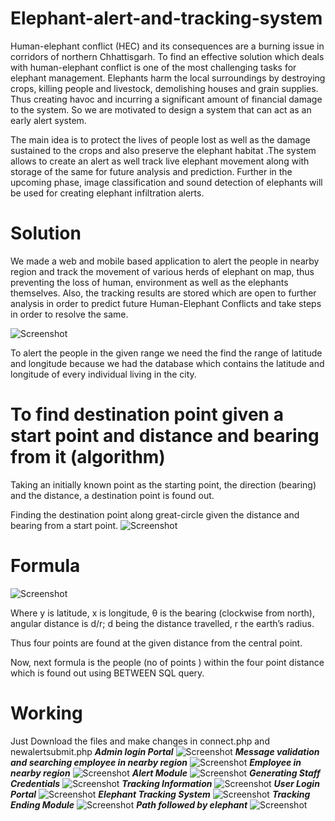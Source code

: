 # Elephant-alert-and-tracking-system
Human-elephant conflict (HEC) and its consequences are a burning issue in corridors of northern Chhattisgarh. To find an effective solution which deals with human-elephant conflict is one of the most challenging tasks for elephant management. Elephants harm the local surroundings by destroying crops, killing people and livestock, demolishing houses and grain supplies. Thus creating havoc and incurring a significant amount of financial damage to the system. So we are motivated to design a system that can act as an early alert system.

The main idea is to protect the lives of people lost as well as the damage sustained to the crops and also preserve the elephant habitat .The system allows to create an alert as well track live elephant movement along with storage of the same for future analysis and prediction. Further in the upcoming phase, image classification and sound detection of elephants will be used for creating elephant infiltration alerts.

# **Solution**
We made a web and mobile based application to alert the people in nearby region and track the movement of various herds of elephant on map, thus preventing the loss of human, environment as well as the elephants themselves. Also, the tracking results are stored which are open to further analysis in order to predict future Human-Elephant Conflicts and take steps in order to resolve the same.

![Screenshot](https://github.com/Mihirkumarsingh/Elephant-alert-and-tracking-system/blob/master/working_of_software.JPG)

To alert the people in the given range we need the find the range of latitude and longitude because we had the database which contains the latitude and longitude of every individual living in the city.
# **To find destination point given a start point and distance and bearing from it (algorithm)**
Taking an initially known point as the starting point, the direction (bearing) and the distance, a destination point is found out.

Finding the destination point along great-circle given the distance and bearing from a start point.
![Screenshot](https://github.com/Mihirkumarsingh/Elephant-alert-and-tracking-system/blob/master/bearing_angle.JPG)
# **Formula**
![Screenshot](https://github.com/Mihirkumarsingh/Elephant-alert-and-tracking-system/blob/master/formula.JPG)

Where y is latitude, x is longitude, θ is the bearing (clockwise from north), angular distance is d/r; d being the distance travelled, r the earth’s radius.

Thus four points are found at the given distance from the central point.

Now, next formula is the people (no of points ) within the four point distance which is found out using BETWEEN SQL query.

# **Working**
Just Download the files and make changes in connect.php and newalertsubmit.php 
***Admin login Portal***
![Screenshot](https://github.com/Mihirkumarsingh/Elephant-alert-and-tracking-system/blob/master/Capture1.JPG)
***Message validation and searching employee in nearby region***
![Screenshot](https://github.com/Mihirkumarsingh/Elephant-alert-and-tracking-system/blob/master/Capture2.JPG)
***Employee in nearby region***
![Screenshot](https://github.com/Mihirkumarsingh/Elephant-alert-and-tracking-system/blob/master/Capture3.JPG)
***Alert Module***
![Screenshot](https://github.com/Mihirkumarsingh/Elephant-alert-and-tracking-system/blob/master/Capture4.JPG)
***Generating Staff Credentials***
![Screenshot](https://github.com/Mihirkumarsingh/Elephant-alert-and-tracking-system/blob/master/Capture5.JPG)
***Tracking Information***
![Screenshot](https://github.com/Mihirkumarsingh/Elephant-alert-and-tracking-system/blob/master/Capture6.JPG)
***User Login Portal***
![Screenshot](https://github.com/Mihirkumarsingh/Elephant-alert-and-tracking-system/blob/master/Capture7.JPG)
***Elephant Tracking System***
![Screenshot](https://github.com/Mihirkumarsingh/Elephant-alert-and-tracking-system/blob/master/Capture8.JPG)
***Tracking Ending Module***
![Screenshot](https://github.com/Mihirkumarsingh/Elephant-alert-and-tracking-system/blob/master/Capture9.JPG)
***Path followed by elephant***
![Screenshot](https://github.com/Mihirkumarsingh/Elephant-alert-and-tracking-system/blob/master/Capture10.JPG)

